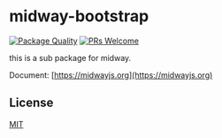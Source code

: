 # midway-bootstrap

[![Package Quality](http://npm.packagequality.com/shield/@midwayjs/bootstrap.svg)](http://packagequality.com/#?package=@midwayjs/bootstrap)
[![PRs Welcome](https://img.shields.io/badge/PRs-welcome-brightgreen.svg)](https://github.com/midwayjs/midway/pulls)

this is a sub package for midway.

Document: [https://midwayjs.org](https://midwayjs.org)

## License

[MIT]((https://github.com/midwayjs/midway/blob/master/LICENSE))
